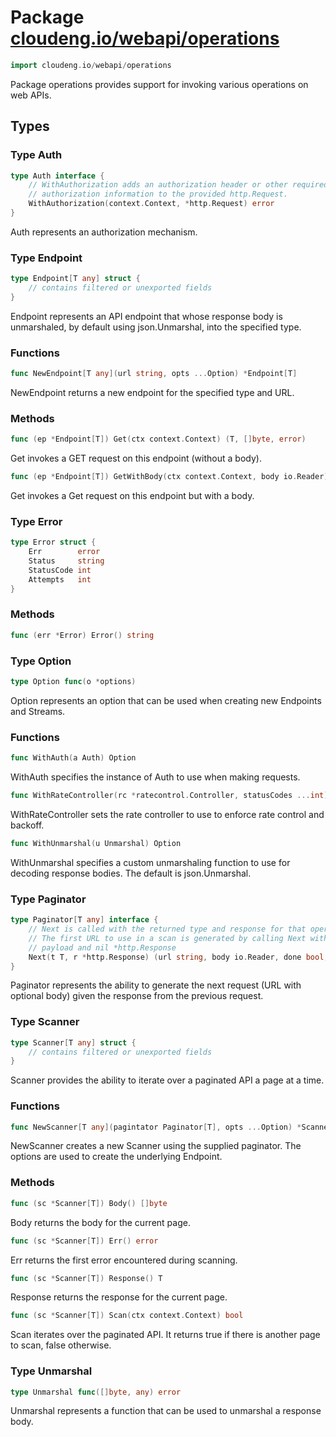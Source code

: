 # Package [cloudeng.io/webapi/operations](https://pkg.go.dev/cloudeng.io/webapi/operations?tab=doc)

```go
import cloudeng.io/webapi/operations
```

Package operations provides support for invoking various operations on web
APIs.

## Types
### Type Auth
```go
type Auth interface {
	// WithAuthorization adds an authorization header or other required
	// authorization information to the provided http.Request.
	WithAuthorization(context.Context, *http.Request) error
}
```
Auth represents an authorization mechanism.


### Type Endpoint
```go
type Endpoint[T any] struct {
	// contains filtered or unexported fields
}
```
Endpoint represents an API endpoint that whose response body is unmarshaled,
by default using json.Unmarshal, into the specified type.

### Functions

```go
func NewEndpoint[T any](url string, opts ...Option) *Endpoint[T]
```
NewEndpoint returns a new endpoint for the specified type and URL.



### Methods

```go
func (ep *Endpoint[T]) Get(ctx context.Context) (T, []byte, error)
```
Get invokes a GET request on this endpoint (without a body).


```go
func (ep *Endpoint[T]) GetWithBody(ctx context.Context, body io.Reader) (T, []byte, error)
```
Get invokes a Get request on this endpoint but with a body.




### Type Error
```go
type Error struct {
	Err        error
	Status     string
	StatusCode int
	Attempts   int
}
```

### Methods

```go
func (err *Error) Error() string
```




### Type Option
```go
type Option func(o *options)
```
Option represents an option that can be used when creating new Endpoints and
Streams.

### Functions

```go
func WithAuth(a Auth) Option
```
WithAuth specifies the instance of Auth to use when making requests.


```go
func WithRateController(rc *ratecontrol.Controller, statusCodes ...int) Option
```
WithRateController sets the rate controller to use to enforce rate control
and backoff.


```go
func WithUnmarshal(u Unmarshal) Option
```
WithUnmarshal specifies a custom unmarshaling function to use for decoding
response bodies. The default is json.Unmarshal.




### Type Paginator
```go
type Paginator[T any] interface {
	// Next is called with the returned type and response for that operation.
	// The first URL to use in a scan is generated by calling Next with an empty
	// payload and nil *http.Response
	Next(t T, r *http.Response) (url string, body io.Reader, done bool, err error)
}
```
Paginator represents the ability to generate the next request (URL with
optional body) given the response from the previous request.


### Type Scanner
```go
type Scanner[T any] struct {
	// contains filtered or unexported fields
}
```
Scanner provides the ability to iterate over a paginated API a page at a
time.

### Functions

```go
func NewScanner[T any](pagintator Paginator[T], opts ...Option) *Scanner[T]
```
NewScanner creates a new Scanner using the supplied paginator. The options
are used to create the underlying Endpoint.



### Methods

```go
func (sc *Scanner[T]) Body() []byte
```
Body returns the body for the current page.


```go
func (sc *Scanner[T]) Err() error
```
Err returns the first error encountered during scanning.


```go
func (sc *Scanner[T]) Response() T
```
Response returns the response for the current page.


```go
func (sc *Scanner[T]) Scan(ctx context.Context) bool
```
Scan iterates over the paginated API. It returns true if there is another
page to scan, false otherwise.




### Type Unmarshal
```go
type Unmarshal func([]byte, any) error
```
Unmarshal represents a function that can be used to unmarshal a response
body.





